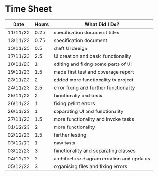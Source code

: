 # Time Sheet

| Date     | Hours | What Did I Do?                            |
|----------|-------|-------------------------------------------|
| 11/11/23 | 0.25  | specification document titles             |
| 13/11/23 | 0.75  | specification document                    |
| 13/11/23 | 0.5   | draft UI design                           |
| 17/11/23 | 2.5   | UI creation and basic functionality       |
| 18/11/23 | 1     | editing and fixing some parts of UI       | 
| 19/11/23 | 1.5   | made first test and coverage report       |
| 23/11/23 | 2     | added more functionality to project       |
| 24/11/23 | 2.5   | error fixing and further functionality    |
| 25/11/23 | 2     | functionaliy and tests                    |
| 26/11/23 | 1     | fixing pylint errors                      |
| 26/11/23 | 1     | separating UI and functionality           |
| 27/11/23 | 1.5   | more functionality and invoke tasks       |
| 01/12/23 | 2     | more functionality                        |
| 02/12/23 | 1.5   | further testing                           |
| 03/12/23 | 1     | new tests                                 |
| 03/12/23 | 3     | functionality and separating classes      |
| 04/12/23 | 2     | architecture diagram creation and updates |
| 05/12/23 | 3     | organising files and fixing errors        |
